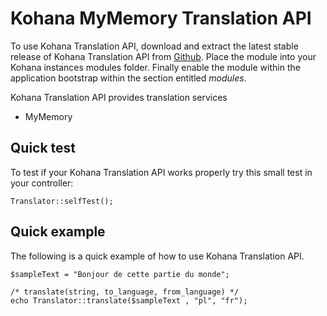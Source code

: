 Kohana MyMemory Translation API
====================

To use Kohana Translation API, download and extract the latest stable release of Kohana Translation API
from [Github](https://github.com/make-soft/kohana-translation-api). Place the module into your Kohana instances modules 
folder. Finally enable the module within the application bootstrap within the section entitled _modules_.

Kohana Translation API provides translation services

* MyMemory 

Quick test
----------

To test if your Kohana Translation API works properly try this small test in your controller:

	Translator::selfTest();

Quick example
-------------

The following is a quick example of how to use Kohana Translation API.

	$sampleText = "Bonjour de cette partie du monde";
	 
	/* translate(string, to_language, from_language) */
	echo Translator::translate($sampleText , "pl", "fr");

